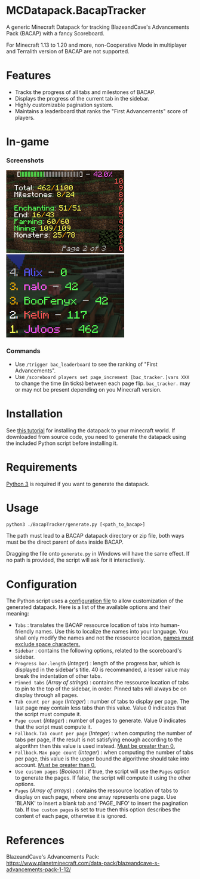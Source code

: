 # MCDatapack.BacapTracker
A generic Minecraft Datapack for tracking BlazeandCave's Advancements Pack (BACAP) with a fancy Scoreboard.

For Minecraft 1.13 to 1.20 and more, non-Cooperative Mode in multiplayer and Terralith version of BACAP are not supported.

# Features
- Tracks the progress of all tabs and milestones of BACAP.
- Displays the progress of the current tab in the sidebar.
- Highly customizable pagination system.
- Maintains a leaderboard that ranks the "First Advancements" score of players.

# In-game

### Screenshots

![In-game screenshot of the progress sidebar](./images/sidebar.png)
![In-game screenshot of the leaderboard](./images/leaderboard.png)

### Commands

- Use `/trigger bac_leaderboard` to see the ranking of "First Advancements".
- Use `/scoreboard players set page_increment [bac_tracker.]vars XXX` to change the time (in ticks) between each page flip. `bac_tracker.` may or may not be present depending on you Minecraft version.

# Installation
See [this tutorial](https://minecraft.fandom.com/wiki/Tutorials/Installing_a_data_pack) for installing the datapack to your minecraft world.
If downloaded from source code, you need to generate the datapack using the included Python script before installing it.

# Requirements
[Python 3](https://www.python.org/) is required if you want to generate the datapack.

# Usage

    python3 ./BacapTracker/generate.py [<path_to_bacap>]

The path must lead to a BACAP datapack directory or zip file, both ways must be the direct parent of `data` inside BACAP.

Dragging the file onto `generate.py` in Windows will have the same effect. If no path is provided, the script will ask for it interactively.

# Configuration
The Python script uses a [configuration file](BacapTracker/config.json) to allow customization of the generated datapack. Here is a list of the available options and their meaning:
- `Tabs` : translates the BACAP ressource location of tabs into human-friendly names. Use this to localize the names into your language. You shall only modify the names and not the ressource location, <u/>names must exclude space characters.</u>
- `Sidebar` : contains the following options, related to the scoreboard's sidebar.
- `Progress bar.length` (*Integer*) : length of the progress bar, which is displayed in the sidebar's title. 40 is recommanded, a lesser value may break the indentation of other tabs.
- `Pinned tabs` (*Array of strings*) : contains the ressource location of tabs to pin to the top of the sidebar, in order. Pinned tabs will always be on display through all pages.
- `Tab count per page` (*Integer*) : number of tabs to display per page. The last page may contain less tabs than this value. Value 0 indicates that the script must compute it.
- `Page count` (*Integer*) : number of pages to generate. Value 0 indicates that the script must compute it.
- `Fallback.Tab count per page` (*Integer*) : when computing the number of tabs per page, if the result is not satisfying enough according to the algorithm then this value is used instead. <u/> Must be greater than 0.</u>
- `Fallback.Max page count` (*Integer*) : when computing the number of tabs per page, this value is the upper bound the algorithme should take into account. <u/> Must be greater than 0.</u>
- `Use custom pages` (*Boolean*) : if true, the script will use the `Pages` option to generate the pages. If false, the script will compute it using the other options.
- `Pages` (*Array of arrays*) : contains the ressource location of tabs to display on each page, where one array represents one page. Use 'BLANK' to insert a blank tab and 'PAGE_INFO' to insert the pagination tab. If `Use custom pages` is set to true then this option describes the content of each page, otherwise it is ignored.

# References
BlazeandCave's Advancements Pack: https://www.planetminecraft.com/data-pack/blazeandcave-s-advancements-pack-1-12/
